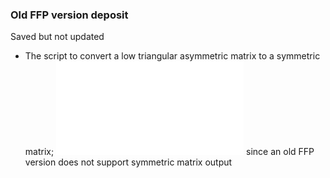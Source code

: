 ### Old FFP version deposit
Saved but not updated

* The script to convert a low triangular asymmetric matrix to a symmetric matrix; ![to_symmetrix.py](old_FFP/to_symmetrix.py) since an old FFP version does not support symmetric matrix output  
